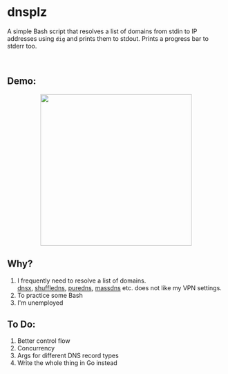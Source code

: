 # dnsplz

A simple Bash script that resolves a list of domains from stdin to IP addresses using `dig` and prints them to stdout.
Prints a progress bar to stderr too.

<br>

## Demo:


<p align="center">
  <img height="350" src="https://user-images.githubusercontent.com/16690056/221592727-eb94ae15-ffd2-46cc-bc9c-5ce82935df2e.svg">
</p>

## Why?
1. I frequently need to resolve a list of domains.<br>[dnsx](https://github.com/projectdiscovery/dnsx), [shuffledns](https://github.com/projectdiscovery/shuffledns), [puredns](https://github.com/d3mondev/puredns), [massdns](https://github.com/blechschmidt/massdns) etc. does not like my VPN settings.
2. To practice some Bash
3. I'm unemployed

## To Do:
1. Better control flow
2. Concurrency
3. Args for different DNS record types
4. Write the whole thing in Go instead
